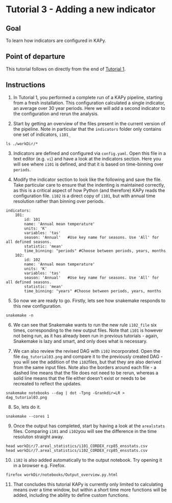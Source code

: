 # Tutorial 3 - Adding a new indicator

## Goal

To learn how indicators are configured in KAPy.

## Point of departure

This tutorial follows on directly from the end of [Tutorial 1](Tutorial01.md).

## Instructions

1. In Tutorial 1, you performed a complete run of a KAPy pipeline, starting from a fresh installation. This configuration calculated a single indicator, an average over 30 year periods. Here we will add a second indicator to the configuration and rerun the analysis.

2. Start by getting an overview of the files present in the current version of the pipeline. Note in particular that the `indicators` folder only contains one set of indicators, `i101_`
```
ls ./workDir/*
```

3. Indicators are defined and configured via `config.yaml`. Open this file in a text editor (e.g. `vi`) and have a look at the indicators section. Here you will see where `i101` is defined, and that it is based on time-binning over `periods`.

4. Modify the indicator section to look like the following and save the file. Take particular care to ensure that the indenting is maintained correctly, as this is a critical aspect of how Python (and therefore) KAPy reads the configuration file. `i102` is a direct copy of `i101`, but with annual time resolution rather than binning over periods.
```
indicators:
    101:
        id: 101
        name: 'Annual mean temperature'
        units: 'K'
        variables: 'tas'
        season: 'Annual'   #Use key name for seasons. Use 'All' for all defined seasons.
        statistic: 'mean'
        time_binning: "periods" #Choose between periods, years, months
    102:
        id: 102
        name: 'Annual mean temperature'
        units: 'K'
        variables: 'tas'
        season: 'Annual'   #Use key name for seasons. Use 'All' for all defined seasons.
        statistic: 'mean'
        time_binning: "years" #Choose between periods, years, months
```

5. So now we are ready to go. Firstly, lets see how snakemake responds to this new configuration.
```
snakemake -n

```

6. We can see that Snakemake wants to run the new rule `i102_file` six times, corresponding to the new output files. Note that `i101` is however not being run, as it has already been run in previous tutorials - again, Snakemake is lazy and smart, and only does what is necessary.

7. We can also review the revised DAG with `i102` incorporated. Open the file `dag_tutorial03.png` and compare it to the previously created DAG - you will see the addition of the `i102`files, but that they are also derived from the same input files. Note also the borders around each file - a dashed line means that the file does not need to be rerun, whereas a solid line means that the file either doesn't exist or needs to be recreated to reflect the updates.

```
snakemake notebooks --dag | dot -Tpng -Grankdir=LR > dag_tutorial03.png
```

8. So, lets do it.

```
snakemake --cores 1

```

9. Once the output has completed, start by having a look at the `arealstats` files. Comparing `i101` and `i102`you will see the difference in the time resoluton straight away.
```
head workDir/7.areal_statistics/i101_CORDEX_rcp85_ensstats.csv 
head workDir/7.areal_statistics/i102_CORDEX_rcp85_ensstats.csv 
```

10. `i102` is also added automatically to the output notebook. Try opening it in a browser e.g. Firefox.

```
firefox workDir/notebooks/Output_overview.py.html 
```

11. That concludes this tutorial KAPy is currently only limited to calculating means over a time window, but within a short time more functions will be added, including the ability to define custom functions.


